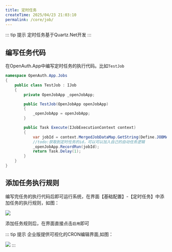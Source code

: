 ```yaml
---
title: 定时任务
createTime: 2025/04/23 21:03:10
permalink: /core/job/
---
```


::: tip 提示
定时任务基于Quartz.Net开发
:::

## 编写任务代码

在OpenAuth.App中编写定时任务的执行代码。比如`TestJob`

```csharp
namespace OpenAuth.App.Jobs
{
    public class TestJob : IJob
    {
        private OpenJobApp _openJobApp;

        public TestJob(OpenJobApp openJobApp)
        {
            _openJobApp = openJobApp;
        }

        public Task Execute(IJobExecutionContext context)
        {
            var jobId = context.MergedJobDataMap.GetString(Define.JOBMAPKEY);
            //todo:获取到定时任务的id，可以可以加入自己的自动任务逻辑
            _openJobApp.RecordRun(jobId);
            return Task.Delay(1);
        }
    }
}
```

## 添加任务执行规则

编写完任务的执行代码后即可运行系统，在界面【基础配置】-【定时任务】中添加任务的执行规则，如图：

![](/addjob.png)

添加任务规则后，在界面直接点击`启用`即可


::: tip 提示
企业版提供可视化的CRON编辑界面,如图：

![](/addjobpro.png)
:::

